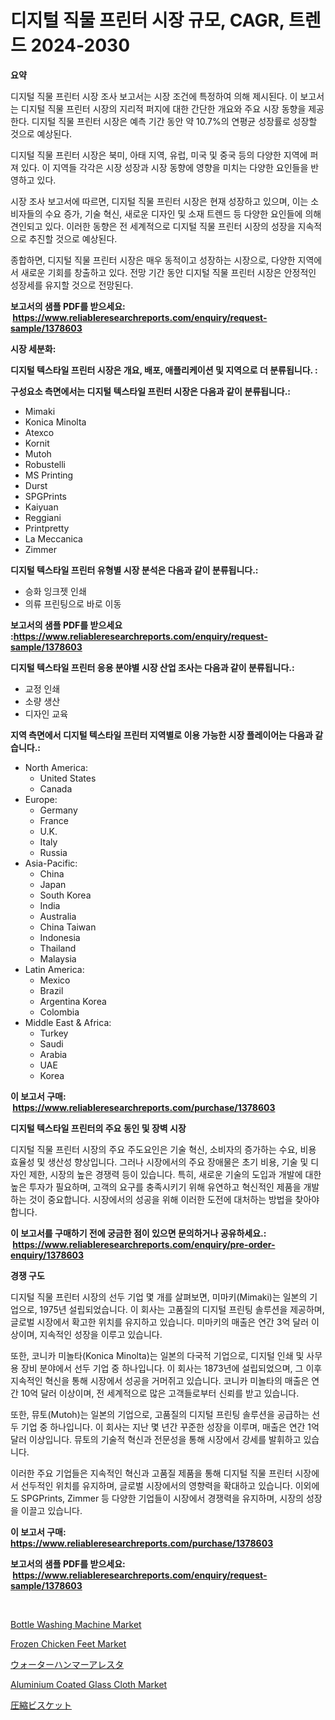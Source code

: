 <p><h1>디지털 직물 프린터 시장 규모, CAGR, 트렌드 2024-2030</h1></p><p><strong>요약</strong></p>
<p><p>디지털 직물 프린터 시장 조사 보고서는 시장 조건에 특정하여 의해 제시된다. 이 보고서는 디지털 직물 프린터 시장의 지리적 퍼지에 대한 간단한 개요와 주요 시장 동향을 제공한다. 디지털 직물 프린터 시장은 예측 기간 동안 약 10.7%의 연평균 성장률로 성장할 것으로 예상된다.</p><p>디지털 직물 프린터 시장은 북미, 아태 지역, 유럽, 미국 및 중국 등의 다양한 지역에 퍼져 있다. 이 지역들 각각은 시장 성장과 시장 동향에 영향을 미치는 다양한 요인들을 반영하고 있다.</p><p>시장 조사 보고서에 따르면, 디지털 직물 프린터 시장은 현재 성장하고 있으며, 이는 소비자들의 수요 증가, 기술 혁신, 새로운 디자인 및 소재 트렌드 등 다양한 요인들에 의해 견인되고 있다. 이러한 동향은 전 세계적으로 디지털 직물 프린터 시장의 성장을 지속적으로 추진할 것으로 예상된다.</p><p>종합하면, 디지털 직물 프린터 시장은 매우 동적이고 성장하는 시장으로, 다양한 지역에서 새로운 기회를 창출하고 있다. 전망 기간 동안 디지털 직물 프린터 시장은 안정적인 성장세를 유지할 것으로 전망된다.</p></p>
<p><strong>보고서의 샘플 PDF를 받으세요: &nbsp;<a href="https://www.reliableresearchreports.com/enquiry/request-sample/1378603">https://www.reliableresearchreports.com/enquiry/request-sample/1378603</a></strong></p>
<p><strong>시장 세분화:</strong></p>
<p><strong> 디지털 텍스타일 프린터 시장은 개요, 배포, 애플리케이션 및 지역으로 더 분류됩니다. :</strong></p>
<p><strong>구성요소 측면에서는 디지털 텍스타일 프린터 시장은 다음과 같이 분류됩니다.:</strong></p>
<p><ul><li>Mimaki</li><li>Konica Minolta</li><li>Atexco</li><li>Kornit</li><li>Mutoh</li><li>Robustelli</li><li>MS Printing</li><li>Durst</li><li>SPGPrints</li><li>Kaiyuan</li><li>Reggiani</li><li>Printpretty</li><li>La Meccanica</li><li>Zimmer</li></ul></p>
<p><strong> 디지털 텍스타일 프린터 유형별 시장 분석은 다음과 같이 분류됩니다.:</strong></p>
<p><ul><li>승화 잉크젯 인쇄</li><li>의류 프린팅으로 바로 이동</li></ul></p>
<p><strong>보고서의 샘플 PDF를 받으세요 :<a href="https://www.reliableresearchreports.com/enquiry/request-sample/1378603">https://www.reliableresearchreports.com/enquiry/request-sample/1378603</a></strong></p>
<p><strong> 디지털 텍스타일 프린터 응용 분야별 시장 산업 조사는 다음과 같이 분류됩니다.:</strong></p>
<p><ul><li>교정 인쇄</li><li>소량 생산</li><li>디자인 교육</li></ul></p>
<p><strong>지역 측면에서 디지털 텍스타일 프린터 지역별로 이용 가능한 시장 플레이어는 다음과 같습니다.:</strong></p>
<p><ul>
    <li>
        North America:
        <ul>
            <li>United States</li>
            <li>Canada</li>
        </ul>
    </li>
    <li>
        Europe:
        <ul>
            <li>Germany</li>
            <li>France</li>
            <li>U.K.</li>
            <li>Italy</li>
            <li>Russia</li>
        </ul>
    </li>
    <li>
        Asia-Pacific:
        <ul>
            <li>China</li>
            <li>Japan</li>
            <li>South Korea</li>
            <li>India</li>
            <li>Australia</li>
            <li>China Taiwan</li>
            <li>Indonesia</li>
            <li>Thailand</li>
            <li>Malaysia</li>
        </ul>
    </li>
    <li>
        Latin America:
        <ul>
            <li>Mexico</li>
            <li>Brazil</li>
            <li>Argentina Korea</li>
            <li>Colombia</li>
        </ul>
    </li>
    <li>
        Middle East & Africa:
        <ul>
            <li>Turkey</li>
            <li>Saudi</li>
            <li>Arabia</li>
            <li>UAE</li>
            <li>Korea</li>
        </ul>
    </li>
    </ul></p>
<p><strong>이 보고서 구매: &nbsp;<a href="https://www.reliableresearchreports.com/purchase/1378603">https://www.reliableresearchreports.com/purchase/1378603</a></strong></p>
<p><strong>디지털 텍스타일 프린터의 주요 동인 및 장벽 시장</strong></p>
<p><p>디지털 직물 프린터 시장의 주요 주도요인은 기술 혁신, 소비자의 증가하는 수요, 비용 효율성 및 생산성 향상입니다. 그러나 시장에서의 주요 장애물은 초기 비용, 기술 및 디자인 제한, 시장의 높은 경쟁력 등이 있습니다. 특히, 새로운 기술의 도입과 개발에 대한 높은 투자가 필요하며, 고객의 요구를 충족시키기 위해 유연하고 혁신적인 제품을 개발하는 것이 중요합니다. 시장에서의 성공을 위해 이러한 도전에 대처하는 방법을 찾아야 합니다.</p></p>
<p><strong>이 보고서를 구매하기 전에 궁금한 점이 있으면 문의하거나 공유하세요.: &nbsp;<a href="https://www.reliableresearchreports.com/enquiry/pre-order-enquiry/1378603">https://www.reliableresearchreports.com/enquiry/pre-order-enquiry/1378603</a></strong></p>
<p><strong>경쟁 구도</strong></p>
<p><p>디지털 직물 프린터 시장의 선두 기업 몇 개를 살펴보면, 미마키(Mimaki)는 일본의 기업으로, 1975년 설립되었습니다. 이 회사는 고품질의 디지털 프린팅 솔루션을 제공하며, 글로벌 시장에서 확고한 위치를 유지하고 있습니다. 미마키의 매출은 연간 3억 달러 이상이며, 지속적인 성장을 이루고 있습니다.</p><p>또한, 코니카 미놀타(Konica Minolta)는 일본의 다국적 기업으로, 디지털 인쇄 및 사무용 장비 분야에서 선두 기업 중 하나입니다. 이 회사는 1873년에 설립되었으며, 그 이후 지속적인 혁신을 통해 시장에서 성공을 거머쥐고 있습니다. 코니카 미놀타의 매출은 연간 10억 달러 이상이며, 전 세계적으로 많은 고객들로부터 신뢰를 받고 있습니다.</p><p>또한, 뮤토(Mutoh)는 일본의 기업으로, 고품질의 디지털 프린팅 솔루션을 공급하는 선두 기업 중 하나입니다. 이 회사는 지난 몇 년간 꾸준한 성장을 이루며, 매출은 연간 1억 달러 이상입니다. 뮤토의 기술적 혁신과 전문성을 통해 시장에서 강세를 발휘하고 있습니다.</p><p>이러한 주요 기업들은 지속적인 혁신과 고품질 제품을 통해 디지털 직물 프린터 시장에서 선두적인 위치를 유지하며, 글로벌 시장에서의 영향력을 확대하고 있습니다. 이외에도 SPGPrints, Zimmer 등 다양한 기업들이 시장에서 경쟁력을 유지하며, 시장의 성장을 이끌고 있습니다.</p></p>
<p><strong>이 보고서 구매: &nbsp; <a href="https://www.reliableresearchreports.com/purchase/1378603">https://www.reliableresearchreports.com/purchase/1378603</a></strong></p>
<p><strong>보고서의 샘플 PDF를 받으세요: &nbsp;<a href="https://www.reliableresearchreports.com/enquiry/request-sample/1378603">https://www.reliableresearchreports.com/enquiry/request-sample/1378603</a></strong><strong></strong></p>
<p>&nbsp;</p>
<p><p><a href="https://issuu.com/reportprime-2/docs/bottle-washing-machine-market-size-2030.pptx">Bottle Washing Machine Market</a></p><p><a href="https://view.publitas.com/reportprime-1/frozen-chicken-feet-market-size-global-industry-overview-market-segmentation-and-forecast-2024-to-2031/">Frozen Chicken Feet Market</a></p><p><a href="https://medium.com/@grarrity46/%E6%B0%B4%E3%83%8F%E3%83%B3%E3%83%9E%E3%83%BC%E3%82%A2%E3%83%AC%E3%82%B9%E3%82%BF%E3%83%BC%E5%B8%82%E5%A0%B4%E3%81%AE%E8%A6%8F%E6%A8%A1%E3%81%A8%E5%B8%82%E5%A0%B4%E5%8B%95%E5%90%91-%E5%AE%8C%E5%85%A8%E3%81%AA%E7%94%A3%E6%A5%AD%E6%A6%82%E6%B3%81-2024%E5%B9%B4%E3%81%8B%E3%82%892031%E5%B9%B4%E3%81%BE%E3%81%A7-587c8499ed52">ウォーターハンマーアレスタ</a></p><p><a href="https://github.com/ChiragRp1/Market-Research-Report-List-3/blob/main/aluminium-coated-glass-cloth-market.md">Aluminium Coated Glass Cloth Market</a></p><p><a href="https://github.com/wkuactfdzwizk06/Market-Research-Report-List-1/blob/main/2550497948.md">圧縮ビスケット</a></p></p>